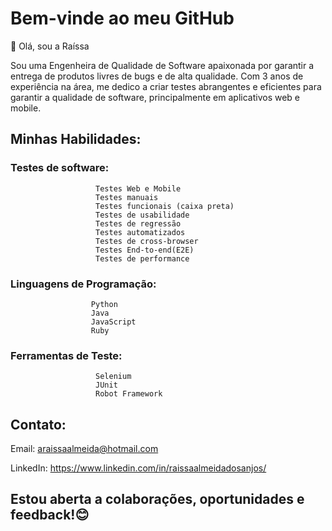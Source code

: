 # Bem-vinde ao meu GitHub

👋 Olá, sou a Raíssa
 
 Sou uma Engenheira de Qualidade de Software apaixonada por garantir a entrega de produtos livres de bugs e de alta qualidade.
 Com 3 anos de experiência na área, me dedico a criar testes abrangentes e eficientes para garantir a qualidade de software, principalmente em aplicativos web e mobile.

 ## Minhas Habilidades:
 
### Testes de software: 
                       Testes Web e Mobile
                       Testes manuais
                       Testes funcionais (caixa preta)
                       Testes de usabilidade
                       Testes de regressão
                       Testes automatizados
                       Testes de cross-browser
                       Testes End-to-end(E2E)
                       Testes de performance 

### Linguagens de Programação: 
                      Python
                      Java
                      JavaScript
                      Ruby

### Ferramentas de Teste:
                       Selenium
                       JUnit
                       Robot Framework

## Contato:
Email: araissaalmeida@hotmail.com

LinkedIn: https://www.linkedin.com/in/raissaalmeidadosanjos/

## Estou aberta a colaborações, oportunidades e feedback!😊
